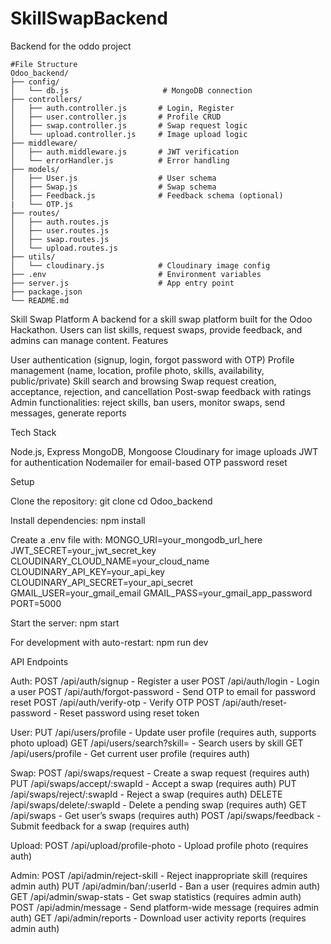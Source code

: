 # SkillSwapBackend
Backend for the oddo project

```
#File Structure
Odoo_backend/
├── config/
│   └── db.js                     # MongoDB connection
├── controllers/
│   ├── auth.controller.js       # Login, Register
│   ├── user.controller.js       # Profile CRUD
│   ├── swap.controller.js       # Swap request logic
│   └── upload.controller.js     # Image upload logic
├── middleware/
│   ├── auth.middleware.js       # JWT verification
│   └── errorHandler.js          # Error handling
├── models/
│   ├── User.js                  # User schema
│   ├── Swap.js                  # Swap schema
│   ├── Feedback.js              # Feedback schema (optional)
|   └── OTP.js             
├── routes/
│   ├── auth.routes.js
│   ├── user.routes.js
│   ├── swap.routes.js
│   └── upload.routes.js
├── utils/
│   └── cloudinary.js            # Cloudinary image config
├── .env                         # Environment variables
├── server.js                    # App entry point
├── package.json
└── README.md

```

Skill Swap Platform
A backend for a skill swap platform built for the Odoo Hackathon. Users can list skills, request swaps, provide feedback, and admins can manage content.
Features

User authentication (signup, login, forgot password with OTP)
Profile management (name, location, profile photo, skills, availability, public/private)
Skill search and browsing
Swap request creation, acceptance, rejection, and cancellation
Post-swap feedback with ratings
Admin functionalities: reject skills, ban users, monitor swaps, send messages, generate reports

Tech Stack

Node.js, Express
MongoDB, Mongoose
Cloudinary for image uploads
JWT for authentication
Nodemailer for email-based OTP password reset

Setup

Clone the repository:
git clone <repo-url>
cd Odoo_backend


Install dependencies:
npm install


Create a .env file with:
MONGO_URI=your_mongodb_url_here
JWT_SECRET=your_jwt_secret_key
CLOUDINARY_CLOUD_NAME=your_cloud_name
CLOUDINARY_API_KEY=your_api_key
CLOUDINARY_API_SECRET=your_api_secret
GMAIL_USER=your_gmail_email
GMAIL_PASS=your_gmail_app_password
PORT=5000


Start the server:
npm start


For development with auto-restart:
npm run dev



API Endpoints

Auth:
POST /api/auth/signup - Register a user
POST /api/auth/login - Login a user
POST /api/auth/forgot-password - Send OTP to email for password reset
POST /api/auth/verify-otp - Verify OTP
POST /api/auth/reset-password - Reset password using reset token


User:
PUT /api/users/profile - Update user profile (requires auth, supports photo upload)
GET /api/users/search?skill=<skill> - Search users by skill
GET /api/users/profile - Get current user profile (requires auth)


Swap:
POST /api/swaps/request - Create a swap request (requires auth)
PUT /api/swaps/accept/:swapId - Accept a swap (requires auth)
PUT /api/swaps/reject/:swapId - Reject a swap (requires auth)
DELETE /api/swaps/delete/:swapId - Delete a pending swap (requires auth)
GET /api/swaps - Get user’s swaps (requires auth)
POST /api/swaps/feedback - Submit feedback for a swap (requires auth)


Upload:
POST /api/upload/profile-photo - Upload profile photo (requires auth)


Admin:
POST /api/admin/reject-skill - Reject inappropriate skill (requires admin auth)
PUT /api/admin/ban/:userId - Ban a user (requires admin auth)
GET /api/admin/swap-stats - Get swap statistics (requires admin auth)
POST /api/admin/message - Send platform-wide message (requires admin auth)
GET /api/admin/reports - Download user activity reports (requires admin auth)



